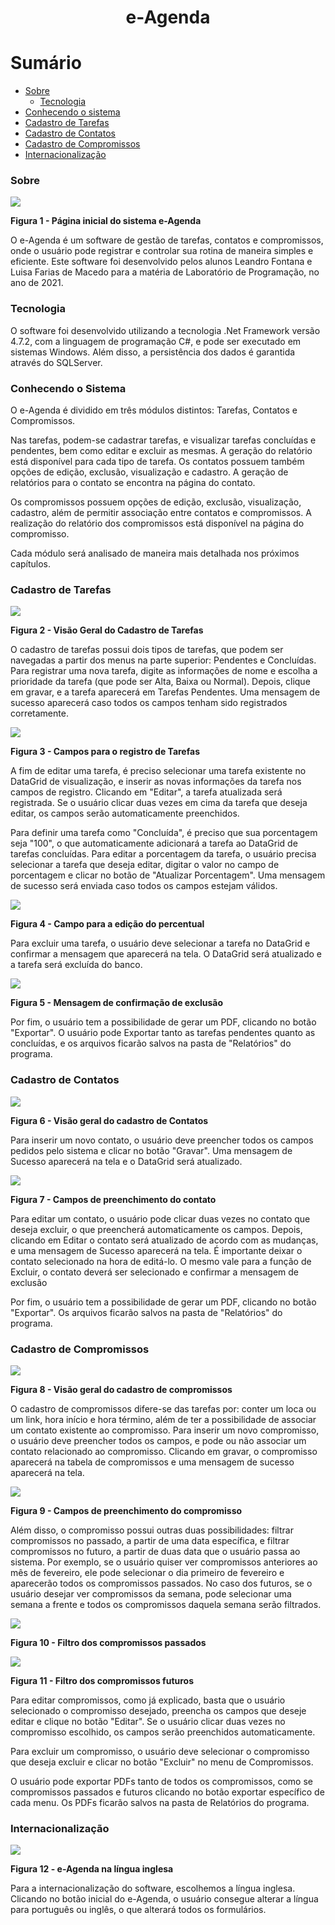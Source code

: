 <h1 align="center">e-Agenda</h1>

Sumário
=================
<!--ts-->
   * [Sobre](#sobre)
       * [Tecnologia](#tecnologia)
   * [Conhecendo o sistema](#conhecendo-o-sistema)
   * [Cadastro de Tarefas](#cadastro-de-tarefas)
   * [Cadastro de Contatos](#cadastro-de-contatos)
   * [Cadastro de Compromissos](#cadastro-de-compromissos)
   * [Internacionalização](#internacionalização)

<!--te-->


  ### Sobre
  
  <img src="https://user-images.githubusercontent.com/72579773/133004016-b4bbf474-a4dc-4974-8b7b-36df8ffb99e4.png"  align="middle" /> 
  
 **Figura 1 - Página inicial do sistema e-Agenda**
 
  
   O e-Agenda é um software de gestão de tarefas, contatos e compromissos, onde o usuário pode registrar e controlar sua rotina de maneira simples e eficiente. Este software foi desenvolvido pelos alunos Leandro Fontana e Luisa Farias de Macedo para a matéria de Laboratório de Programação, no ano de 2021.
   
   
  ### Tecnologia
  O software foi desenvolvido utilizando a tecnologia .Net Framework versão 4.7.2, com a linguagem de programação C#, e pode ser executado em sistemas Windows. Além disso, a persistência dos dados é garantida através do SQLServer.
 
  
  
  ### Conhecendo o Sistema
  O e-Agenda é dividido em três módulos distintos: Tarefas, Contatos e Compromissos. 

Nas tarefas, podem-se cadastrar tarefas, e visualizar tarefas concluídas e pendentes, bem como editar e excluir as mesmas. A geração do relatório está disponível para cada tipo de tarefa. Os contatos possuem também opções de edição, exclusão, visualização e cadastro. A geração de relatórios para o contato se encontra na página do contato.

Os compromissos possuem opções de edição, exclusão, visualização, cadastro, além de permitir associação entre contatos e compromissos. A realização do relatório dos compromissos está disponível na página do compromisso. 

Cada módulo será analisado de maneira mais detalhada nos próximos capítulos.

  ### Cadastro de Tarefas
   <img src="https://user-images.githubusercontent.com/72579773/133004036-c31e8c47-8ef0-45ce-8347-35062aa588f7.png" />
   
   **Figura 2 - Visão Geral do Cadastro de Tarefas**
   
  O cadastro de tarefas possui dois tipos de tarefas, que podem ser navegadas a partir dos menus na parte superior: Pendentes e Concluídas. Para registrar uma nova tarefa, digite as informações de nome e escolha a prioridade da tarefa (que pode ser Alta, Baixa ou Normal). Depois, clique em gravar, e a tarefa aparecerá em Tarefas Pendentes. Uma mensagem de sucesso aparecerá caso todos os campos tenham sido registrados corretamente.
  
   <img src="https://user-images.githubusercontent.com/72579773/133004413-4e19d188-88fc-49ef-aa13-0ccc3dc7decc.png" />
   
   **Figura 3 - Campos para o registro de Tarefas**
   
   A fim de editar uma tarefa, é preciso selecionar uma tarefa existente no DataGrid de visualização, e inserir as novas informações da tarefa nos campos de registro. Clicando em "Editar", a tarefa atualizada será registrada. Se o usuário clicar duas vezes em cima da tarefa que deseja editar, os campos serão automaticamente preenchidos.
   
   Para definir uma tarefa como "Concluída", é preciso que sua porcentagem seja "100", o que automaticamente adicionará a tarefa ao DataGrid de tarefas concluídas. Para editar a porcentagem da tarefa, o usuário precisa selecionar a tarefa que deseja editar, digitar o valor no campo de porcentagem e clicar no botão de "Atualizar Porcentagem". Uma mensagem de sucesso será enviada caso todos os campos estejam válidos.
   
   <img src="https://user-images.githubusercontent.com/72579773/133004599-f92bf298-7d3d-4ead-bdc0-5cfeee3c0469.png" />
   
 **Figura 4 - Campo para a edição do percentual**
 
 Para excluir uma tarefa, o usuário deve selecionar a tarefa no DataGrid e confirmar a mensagem que aparecerá na tela. O DataGrid será atualizado e a tarefa será excluída do banco.
 
  <img src="https://user-images.githubusercontent.com/72579773/133004723-d6613469-dc29-4a22-92fb-6dac010c479d.png" />
 
 **Figura 5 - Mensagem de confirmação de exclusão**
 
 Por fim, o usuário tem a possibilidade de gerar um PDF, clicando no botão "Exportar". O usuário pode Exportar tanto as tarefas pendentes quanto as concluídas, e os arquivos ficarão salvos na pasta de "Relatórios" do programa.  
  
  
  ### Cadastro de Contatos
  
  <img src="https://user-images.githubusercontent.com/72579773/133004067-ef76a59b-c083-4d99-9ab1-d9f5f84cbc02.png" />
  
  **Figura 6 - Visão geral do cadastro de Contatos**
  
  Para inserir um novo contato, o usuário deve preencher todos os campos pedidos pelo sistema e clicar no botão "Gravar". Uma mensagem de Sucesso aparecerá na tela e o DataGrid será atualizado.
  
  <img src="https://user-images.githubusercontent.com/72579773/133004676-88b331a8-3584-4509-a665-43f0e2319614.png" />
  
 **Figura 7 - Campos de preenchimento do contato**
  
  Para editar um contato, o usuário pode clicar duas vezes no contato que deseja excluir, o que preencherá automaticamente os campos. Depois, clicando em Editar o contato será atualizado de acordo com as mudanças, e uma mensagem de Sucesso aparecerá na tela. É importante deixar o contato selecionado na hora de editá-lo. O mesmo vale para a função de Excluir, o contato deverá ser selecionado e confirmar a mensagem de exclusão
  
  Por fim, o usuário tem a possibilidade de gerar um PDF, clicando no botão "Exportar". Os arquivos ficarão salvos na pasta de "Relatórios" do programa.  
  
  ### Cadastro de Compromissos
  
  <img src="https://user-images.githubusercontent.com/72579773/133004055-272acb64-7872-48e9-9176-6b2c45cd85a7.png" />
  
 **Figura 8 - Visão geral do cadastro de compromissos**
  
  O cadastro de compromissos difere-se das tarefas por: conter um loca ou um link, hora início e hora término, além de ter a possibilidade de associar um contato existente ao compromisso. Para inserir um novo compromisso, o usuário deve preencher todos os campos, e pode ou não associar um contato relacionado ao compromisso. Clicando em gravar, o compromisso aparecerá na tabela de compromissos e uma mensagem de sucesso aparecerá na tela.
  
  <img src="https://user-images.githubusercontent.com/72579773/133005227-ddef6b5e-ad2f-47a0-8e2c-1c3c8bcbc7d7.png" />
  
  **Figura 9 - Campos de preenchimento do compromisso**
  
  Além disso, o compromisso possui outras duas possibilidades: filtrar compromissos no passado, a partir de uma data específica, e filtrar compromissos no futuro, a partir de duas data que o usuário passa ao sistema. Por exemplo, se o usuário quiser ver compromissos anteriores ao mês de fevereiro, ele pode selecionar o dia primeiro de fevereiro e aparecerão todos os compromissos passados. No caso dos futuros, se o usuário desejar ver compromissos da semana, pode selecionar uma semana a frente e todos os compromissos daquela semana serão filtrados. 
  
  <img src="https://user-images.githubusercontent.com/72579773/133005290-5cd3c6a5-8b55-4516-9c7f-1cbf1c3d873e.png" />
  
  **Figura 10 - Filtro dos compromissos passados**
  
  <img src="https://user-images.githubusercontent.com/72579773/133005307-c650d9f6-f3af-43bb-919f-637a98096849.png" />
  
  **Figura 11 - Filtro dos compromissos futuros**
  
  Para editar compromissos, como já explicado, basta que o usuário selecionado o compromisso desejado, preencha os campos que deseje editar e clique no botão "Editar". Se o usuário clicar duas vezes no compromisso escolhido, os campos serão preenchidos automaticamente. 
  
  Para excluir um compromisso, o usuário deve selecionar o compromisso que deseja excluir e clicar no botão "Excluir" no menu de Compromissos. 
  
  O usuário pode exportar PDFs tanto de todos os compromissos, como se compromissos passados e futuros clicando no botão exportar específico de cada menu. Os PDFs ficarão salvos na pasta de Relatórios do programa. 
  
  
  ### Internacionalização
  
  <img src="https://user-images.githubusercontent.com/72579773/133005374-b1d95d54-9fbb-465b-bbfa-c61b700dc852.png" />
  
**Figura 12 - e-Agenda na língua inglesa**
 
 Para a internacionalização do software, escolhemos a língua inglesa. Clicando no botão inicial do e-Agenda, o usuário consegue alterar a língua para português ou inglês, o que alterará todos os formulários. 

